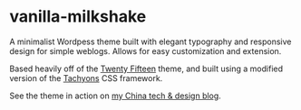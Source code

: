 # vanilla-milkshake
A minimalist Wordpess theme built with elegant typography and responsive design for simple weblogs. Allows for easy customization and extension.

Based heavily off of the [Twenty Fifteen](https://github.com/WordPress/WordPress/tree/master/wp-content/themes/twentyfifteen) theme, and built using a modified version of the [Tachyons](https://github.com/mrmrs/tachyons/) CSS framework.

See the theme in action on [my China tech & design blog](http://88-bar.com/).
